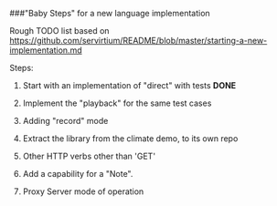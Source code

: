 ###"Baby Steps" for a new language implementation

Rough TODO list based on 
https://github.com/servirtium/README/blob/master/starting-a-new-implementation.md

Steps:

1. Start with an implementation of "direct" with tests **DONE**

2. Implement the "playback" for the same test cases

3. Adding "record" mode

4. Extract the library from the climate demo, to its own repo

5. Other HTTP verbs other than 'GET'

6. Add a capability for a "Note".

7. Proxy Server mode of operation
